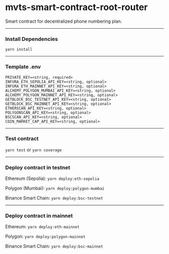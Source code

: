# mvts-smart-contract-root-router

Smart contract for decentralized phone numbering plan.

***

### Install Dependencies

`yarn install`

***

### Template .env

```text
PRIVATE_KEY=<string, required>
INFURA_ETH_SEPOLIA_API_KEY=<string, optional>
INFURA_ETH_MAINNET_API_KEY=<string, optional>
ALCHEMY_POLYGON_MUMBAI_API_KEY=<string, optional>
ALCHEMY_POLYGON_MAINNET_API_KEY=<string, optional>
GETBLOCK_BSC_TESTNET_API_KEY=<string, optional>
GETBLOCK_BSC_MAINNET_API_KEY=<string, optional>
ETHERSCAN_API_KEY=<string, optional>
POLYGONSCAN_API_KEY=<string, optional>
BSCSCAN_API_KEY=<string, optional>
COIN_MARKET_CAP_API_KEY=<string, optional>
```

***

### Test contract

`yarn test` or `yarn coverage`

***

### Deploy contract in testnet

Ethereum (Sepolia): `yarn deploy:eth-sepolia`

Polygon (Mumbai): `yarn deploy:polygon-mumbai`

Binance Smart Chain: `yarn deploy:bsc-testnet`

***

### Deploy contract in mainnet

Ethereum: `yarn deploy:eth-mainnet`

Polygon: `yarn deploy:polygon-mainnet`

Binance Smart Chain: `yarn deploy:bsc-mainnet`

